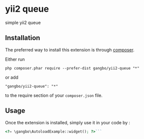 yii2 queue
==========
simple yii2 queue

Installation
------------

The preferred way to install this extension is through [composer](http://getcomposer.org/download/).

Either run

```
php composer.phar require --prefer-dist gangbo/yii2-queue "*"
```

or add

```
"gangbo/yii2-queue": "*"
```

to the require section of your `composer.json` file.


Usage
-----

Once the extension is installed, simply use it in your code by  :

```php
<?= \gangbo\AutoloadExample::widget(); ?>```